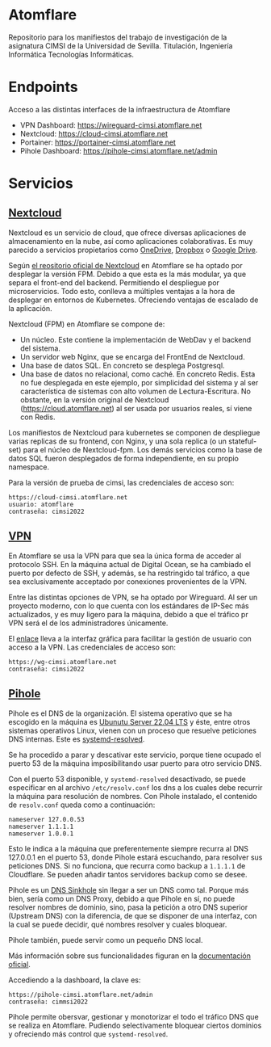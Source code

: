 # Atomflare
Repositorio para los manifiestos del trabajo de investigación de la asignatura CIMSI de la Universidad de Sevilla. 
Titulación, Ingeniería Informática Tecnologías Informáticas.

# Endpoints
Acceso a las distintas interfaces de la infraestructura de Atomflare 
- VPN Dashboard: https://wireguard-cimsi.atomflare.net
- Nextcloud: https://cloud-cimsi.atomflare.net
- Portainer: https://portainer-cimsi.atomflare.net
- Pihole Dashboard: https://pihole-cimsi.atomflare.net/admin

# Servicios
## [Nextcloud](https://cloud-cimsi.atomflare.net)
Nextcloud es un servicio de cloud, que ofrece diversas aplicaciones de almacenamiento en la nube, así como aplicaciones colaborativas. Es muy parecido a servicios propietarios como [OneDrive](https://www.microsoft.com/en-us/microsoft-365/onedrive/online-cloud-storage), [Dropbox](https://www.dropbox.com/) o [Google Drive](https://www.google.com/drive/).

Según [el reositorio oficial de Nextcloud](https://github.com/nextcloud) en Atomflare se ha optado por desplegar la versión FPM. Debido a que esta es la más modular, ya que separa el front-end del backend. Permitiendo el despliegue por microservicios. Todo esto, conlleva a múltiples ventajas a la hora de desplegar en entornos de Kubernetes. Ofreciendo ventajas de escalado de la aplicación.

Nextcloud (FPM) en Atomflare se compone de:
- Un núcleo. Este contiene la implementación de WebDav y el backend del sistema.
- Un servidor web Nginx, que se encarga del FrontEnd de Nextcloud.
- Una base de datos SQL. En concreto se desplega Postgresql.
- Una base de datos no relacional, como caché. En concreto Redis. Esta no fue desplegada en este ejemplo, por simplicidad del sistema y al ser característica de sistemas con alto volumen de Lectura-Escritura. No obstante, en la versión original de Nextcloud (https://cloud.atomflare.net) al ser usada por usuarios reales, sí viene con Redis.

Los manifiestos de Nextcloud para kubernetes se componen de despliegue varias replicas de su frontend, con Nginx, y una sola replica (o un stateful-set) para el núcleo de Nextcloud-fpm. Los demás servicios como la base de datos SQL fueron desplegados de forma independiente, en su propio namespace.

Para la versión de prueba de cimsi, las credenciales de acceso son:
```
https://cloud-cimsi.atomflare.net
usuario: atomflare
contraseña: cimsi2022
```

## [VPN](https://wg-cimsi.atomflare.net)
En Atomflare se usa la VPN para que sea la única forma de acceder al protocolo SSH.
En la máquina actual de Digital Ocean, se ha cambiado el puerto por defecto de SSH, y además, se ha restringido tal tráfico, a que sea exclusivamente acceptado por conexiones provenientes de la VPN.

Entre las distintas opciones de VPN, se ha optado por Wireguard. Al ser un proyecto moderno, con lo que cuenta con los estándares de IP-Sec más actualizados, y es muy ligero para la máquina, debido a que el tráfico pr VPN será el de los administradores únicamente.

El [enlace](https://wg-cimsi.atomflare.net) lleva a la interfaz gráfica para facilitar la gestión de usuario con acceso a la VPN. Las credenciales de acceso son:
```
https://wg-cimsi.atomflare.net
contraseña: cimsi2022
```

## [Pihole](https://pihole-cimsi.atomflare.net/admin)
Pihole es el DNS de la organización. El sistema operativo que se ha escogido en la máquina es [Ubunutu Server 22.04 LTS](https://releases.ubuntu.com/22.04/) y éste, entre otros sistemas operativos Linux, vienen con un proceso que resuelve peticiones DNS internas. Este es [systemd-resolved](https://wiki.archlinux.org/title/systemd-resolved).

Se ha procedido a parar y descativar este servicio, porque tiene ocupado el puerto 53 de la máquina imposibilitando usar puerto para otro servicio DNS.

Con el puerto 53 disponible, y `systemd-resolved` desactivado, se puede especificar en al archivo `/etc/resolv.conf` los dns a los cuales debe recurrir la máquina para resolución de nombres. Con Pihole instalado, el contenido de `resolv.conf` queda como a continuación:
```
nameserver 127.0.0.53
nameserver 1.1.1.1
nameserver 1.0.0.1
```
Esto le indica a la máquina que preferentemente siempre recurra al DNS 127.0.0.1 en el puerto 53, donde Pihole estará escuchando, para resolver sus peticiones DNS. Si no funciona, que recurra como backup a `1.1.1.1` de Cloudflare.
Se pueden añadir tantos servidores backup como se desee.

Pihole es un [DNS Sinkhole](https://en.wikipedia.org/wiki/DNS_sinkhole) sin llegar a ser un DNS como tal. Porque más bien, sería como un DNS Proxy, debido a que Pihole en sí, no puede resolver nombres de dominio, sino, pasa la petición a otro DNS superior (Upstream DNS) con la diferencia, de que se disponer de una interfaz, con la cual se puede decidir, qué nombres resolver y cuales bloquear.

Pihole también, puede servir como un pequeño DNS local.

Más información sobre sus funcionalidades figuran en la [documentación oficial](https://docs.pi-hole.net/).

Accediendo a la dashboard, la clave es:
```
https://pihole-cimsi.atomflare.net/admin
contraseña: cimmsi2022
```
Pihole permite obersvar, gestionar y monotorizar el todo el tráfico DNS que se realiza en Atomflare. Pudiendo selectivamente bloquear ciertos dominios y ofreciendo más control que `systemd-resolved`.
